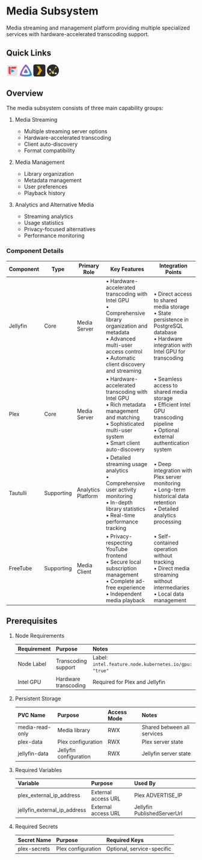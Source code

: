 # Media Subsystem

Media streaming and management platform providing multiple specialized services with hardware-accelerated transcoding support.

## Quick Links

 <a href="https://freetubeapp.io/" target="_blank"><img src="../../../.static/images/logos/freetube.svg" width="32" height="32" alt="FreeTube"></a> <a href="https://jellyfin.org/" target="_blank"><img src="../../../.static/images/logos/jellyfin.svg" width="32" height="32" alt="Jellyfin"></a> <a href="https://www.plex.tv/" target="_blank"><img src="../../../.static/images/logos/plex.svg" width="32" height="32" alt="Plex"></a> <a href="https://tautulli.com/" target="_blank"><img src="../../../.static/images/logos/tautulli.svg" width="32" height="32" alt="Tautulli"></a>

## Overview

The media subsystem consists of three main capability groups:

1. Media Streaming
   - Multiple streaming server options
   - Hardware-accelerated transcoding
   - Client auto-discovery
   - Format compatibility

2. Media Management
   - Library organization
   - Metadata management
   - User preferences
   - Playback history

3. Analytics and Alternative Media
   - Streaming analytics
   - Usage statistics
   - Privacy-focused alternatives
   - Performance monitoring

### Component Details

| Component | Type | Primary Role | Key Features | Integration Points |
|-----------|------|--------------|--------------|-------------------|
| Jellyfin | Core | Media Server | • Hardware-accelerated transcoding with Intel GPU<br>• Comprehensive library organization and metadata<br>• Advanced multi-user access control<br>• Automatic client discovery and streaming | • Direct access to shared media storage<br>• State persistence in PostgreSQL database<br>• Hardware integration with Intel GPU for transcoding |
| Plex | Core | Media Server | • Hardware-accelerated transcoding with Intel GPU<br>• Rich metadata management and matching<br>• Sophisticated multi-user system<br>• Smart client auto-discovery | • Seamless access to shared media storage<br>• Efficient Intel GPU transcoding pipeline<br>• Optional external authentication system |
| Tautulli | Supporting | Analytics Platform | • Detailed streaming usage analytics<br>• Comprehensive user activity monitoring<br>• In-depth library statistics<br>• Real-time performance tracking | • Deep integration with Plex server monitoring<br>• Long-term historical data retention<br>• Detailed analytics processing |
| FreeTube | Supporting | Media Client | • Privacy-respecting YouTube frontend<br>• Secure local subscription management<br>• Complete ad-free experience<br>• Independent media playback | • Self-contained operation without tracking<br>• Direct media streaming without intermediaries<br>• Local data management |

## Prerequisites

1. Node Requirements

   | Requirement | Purpose | Notes |
   |------------|---------|--------|
   | Node Label | Transcoding support | Label: `intel.feature.node.kubernetes.io/gpu: "true"` |
   | Intel GPU | Hardware transcoding | Required for Plex and Jellyfin |

2. Persistent Storage

   | PVC Name | Purpose | Access Mode | Notes |
   |----------|---------|-------------|--------|
   | media-read-only | Media library | RWX | Shared between all services |
   | plex-data | Plex configuration | RWX | Plex server state |
   | jellyfin-data | Jellyfin configuration | RWX | Jellyfin server state |

3. Required Variables

   | Variable | Purpose | Used By |
   |----------|---------|----------|
   | plex_external_ip_address | External access URL | Plex ADVERTISE_IP |
   | jellyfin_external_ip_address | External access URL | Jellyfin PublishedServerUrl |

4. Required Secrets

   | Secret Name | Purpose | Required Keys |
   |-------------|---------|---------------|
   | plex-secrets | Plex configuration | Optional, service-specific |
